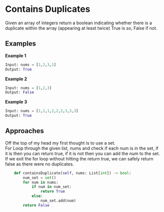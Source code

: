 # Contains Duplicates

Given an array of integers return a boolean indicating whether there is a duplicate within the array (appearing at least twice) True is so, False if not. 

## Examples

**Example 1** 

```python
Input: nums = [1,2,3,1]
Output: True
```

**Example 2** 

```python
Input: nums = [1,2,3]
Output: False
```

**Example 3**

```python
Input: nums = [1,1,1,2,2,2,3,3,3]
Output: True
```

## Approaches

Off the top of my head my first thought is to use a set.  
For Loop through the given list, nums and check if each num is in the set, if it is then you can return true, if it is not then you can add the num to the set. If we exit the for loop without hitting the return true, we can safely return false as there were no duplicates. 

```python
    def containsDuplicate(self, nums: List[int]) -> bool:
        num_set = set()
        for num in nums:
            if num in num_set:
                return True
            else:
                num_set.add(num) 
        return False
```